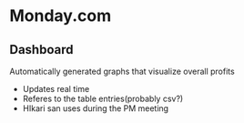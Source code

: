 # Monday.com
## Dashboard
Automatically generated graphs that visualize overall profits
- Updates real time
- Referes to the table entries(probably csv?)
- HIkari san uses during the PM meeting

